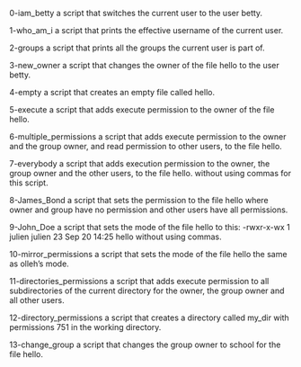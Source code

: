 0-iam_betty a script that switches the current user to the user betty.

1-who_am_i a script that prints the effective username of the current user.

2-groups a script that prints all the groups the current user is part of.

3-new_owner a script that changes the owner of the file hello to the user betty.

4-empty a script that creates an empty file called hello.

5-execute a script that adds execute permission to the owner of the file hello.

6-multiple_permissions a script that adds execute permission to the owner and the group owner, and read permission to other users, to the file hello.

7-everybody a script that adds execution permission to the owner, the group owner and the other users, to the file hello. without using commas for this script.

8-James_Bond a script that sets the permission to the file hello where owner and group have no permission and other users have all permissions.

9-John_Doe a script that sets the mode of the file hello to this: -rwxr-x-wx 1 julien julien 23 Sep 20 14:25 hello without using commas.

10-mirror_permissions a script that sets the mode of the file hello the same as olleh’s mode.

11-directories_permissions a script that adds execute permission to all subdirectories of the current directory for the owner, the group owner and all other users.

12-directory_permissions a script that creates a directory called my_dir with permissions 751 in the working directory.

13-change_group a script that changes the group owner to school for the file hello.
